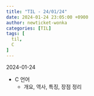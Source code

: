 ```yaml
---
title: "TIL - 24/01/24"
date: 2024-01-24 23:05:00 +0900
author: newticket-wonka
categories: [TIL]
tags: [
  til,
  C
]
---
```


2024-01-24

* C 언어
  * 개요, 역사, 특징, 장점 정리
